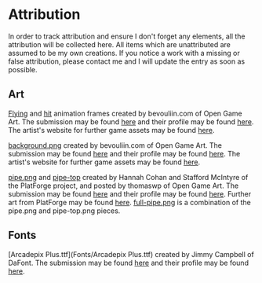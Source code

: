 # Attribution

In order to track attribution and ensure I don't forget any elements, all the attribution will be collected here.  All items which are unattributed are assumed to be my own creations.  If you notice a work with a missing or false attribution, please contact me and I will update the entry as soon as possible.

## Art

[Flying](Art/Flying) and [hit](Art/Hit) animation frames created by bevouliin.com of Open Game Art.  The submission may be found [here](https://opengameart.org/content/bevouliin-green-flappy-bird-sprite-sheets) and their profile may be found [here](https://opengameart.org/users/bevouliincom).  The artist's website for further game assets may be found [here](https://bevouliin.com/).

[background.png](Art/Environment/background.png) created by bevouliin.com of Open Game Art.  The submission may be found [here](https://opengameart.org/content/bevouliin-free-game-background-for-game-developers) and their profile may be found [here](https://opengameart.org/users/bevouliincom).  The artist's website for further game assets may be found [here](https://bevouliin.com/).

[pipe.png](Art/Environment/pipe.png) and [pipe-top](Art/Environment/pipe-top.png) created by Hannah Cohan and Stafford McIntyre of the PlatForge project, and posted by thomaswp of Open Game Art.  The submission may be found [here](https://opengameart.org/content/2d-object-pack) and their profile may be found [here](https://opengameart.org/users/thomaswp).  Further art from PlatForge may be found [here](http://opengameart.org/content/art-from-platforge).
[full-pipe.png](Art/Environment/full-pipe.png) is a combination of the pipe.png and pipe-top.png pieces.

## Fonts

[Arcadepix Plus.ttf](Fonts/Arcadepix Plus.ttf) created by Jimmy Campbell of DaFont.  The submission may be found [here](https://www.dafont.com/arcadepix-plus.font) and their profile may be found [here](https://www.dafont.com/jimmy-campbell.d5241).
